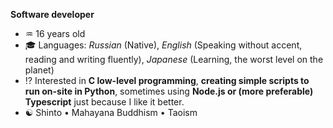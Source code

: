 **Software developer**
- ♒ 16 years old
- 🎓 Languages: *Russian* (Native), *English* (Speaking without accent, reading and writing fluently), *Japanese* (Learning, the worst level on the planet)
- ⁉️ Interested in **C low-level programming**, **creating simple scripts to run on-site in Python**, sometimes using **Node.js or (more preferable) Typescript** just because I like it better.
- ☯️ Shinto • Mahayana Buddhism • Taoism
